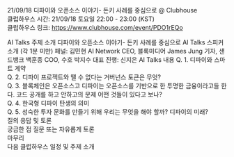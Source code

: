 21/09/18 디파이와 오픈소스 이야기- 돈키 사례를 중심으로 @ Clubhouse  
클럽하우스 시간: 21/09/18 토요일 22:00 - 23:00 (KST)  
클럽하우스 링크: https://www.clubhouse.com/event/PDO1rEQo

AI Talks 주제 소개 디파이와 오픈소스 이야기- 돈키 사례를 중심으로
AI Talks 스피커 소개 (각 1분 미만)
패널: 김민현 AI Network CEO, 블록미디어 James Jung 기자, 샌드뱅크 백훈종 COO, 수호 박지수 대표
진행: 신지은
AI Talks 내용
Q. 1. 디파이와 스마트 계약  
Q. 2. 디파이 프로젝트와 뗄 수 없다는 거버넌스 토큰은 무엇?   
Q. 3. 블록체인은 오픈소스고 디파이는 오픈소스를 기반으로 한 투명한 금융이라고들 한다. 코드 공개를 하고 안하고의 문제 어떤 것들이 있다고 보나?  
Q. 4. 한국형 디파이 탄생의 의미  
Q. 5. 성숙한 투자 문화를 만들기 위해 우리는 무엇을 해야 할까? 디파이의 미래?   
질의 응답 및 토론  
궁금한 점 질문 또는 자유롭게 토론  
마무리  
다음 클럽하우스 일정 및 주제 소개  
